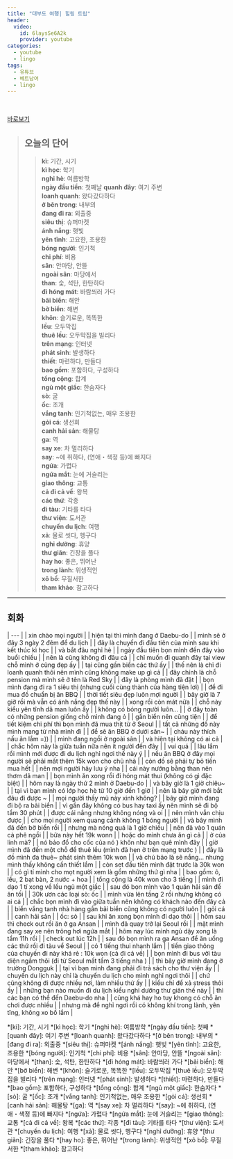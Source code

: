 ```yaml
---
title: "대부도 여행| 힐링 트립"
header:
  video:
    id: 6laysSe6A2k
    provider: youtube
categories:
  - youtube
  - lingo
tags:
  - 유튜브
  - 베트남어
  - lingo
---
```


<br>

[바로보기](https://www.youtube.com/watch?v=6laysSe6A2k)


> ## **오늘의 단어**
>> **kì**: 기간, 시기  
>> **kì học**: 학기  
>> **nghỉ hè**: 여름방학  
>> **ngày đầu tiền**: 첫째날 
>> **quanh đây**: 여기 주변  
>> **loanh quanh**: 왔다갔다하다  
>> **ở bên trong**: 내부의  
>> **đang đi ra**: 외출중  
>> **siêu thị**: 슈퍼마켓  
>> **ánh nắng**: 햇빛  
>> **yên tĩnh**: 고요한, 조용한  
>> **bóng người**: 인기척  
>> **chi phí**: 비용  
>> **sân**: 안마당, 안뜰  
>> **ngoài sân**: 마당에서  
>> **than**: 숯, 석탄, 한탄하다  
>> **đi hóng mát**: 바람씌러 가다  
>> **bãi biển**: 해안  
>> **bờ biển**: 해변  
>> **khôn**: 슬기로운, 똑똑한  
>> **lều**: 오두막집  
>> **thuê lều**: 오두막집을 빌리다  
>> **trên mạng**: 인터넷  
>> **phát sinh**: 발생하다  
>> **thiết**: 마련하다, 만들다  
>> **bao gồm**: 포함하다, 구성하다  
>> **tổng cộng**: 합계  
>> **ngủ một giấc**: 한숨자다  
>> **sò**: 굴  
>> **ốc**: 조개  
>> **vắng tanh**: 인기척없는, 매우 조용한  
>> **gỏi cá**: 생선회  
>> **canh hải sản**: 해물탕  
>> **ga**: 역  
>> **say xe**: 차 멀리하다  
>> **say**: ~에 취하다, (연애・색정 등)에 빠지다  
>> **ngứa**: 가렵다  
>> **ngứa mắt**: 눈에 거슬리는  
>> **giao thông**: 교통  
>> **cả đi cả về**: 왕복  
>> **các thứ**: 각종  
>> **đi tàu**: 기타를 타다  
>> **thư viện**: 도서관  
>> **chuyến du lịch**: 여행  
>> **xả**: 물로 씻다, 헹구다  
>> **nghỉ dưỡng**: 휴양  
>> **thư giãn**: 긴장을 풀다  
>> **hay ho**: 좋은, 뛰어난  
>> **trong lành**: 위생적인  
>> **xô bồ**: 무질서한  
>> **tham khảo**: 참고하다  
---

## 회화

| --- |
| xin chào mọi người |
| hiện tại thì mình đang ở Daebu-do |
| mình sẽ ở đây 3 ngày 2 đêm để du lịch |
| đây là chuyến đi đầu tiên của mình sau khi kết thúc kì học |
| và bắt đâu nghỉ hè |
| ngày đầu tiên bọn mình đến đây vào buổi chiều |
| nên là cũng không đi đâu cả |
| chỉ muốn đi quanh đây tại view chỗ mình ở cũng đẹp ấy |
| tại cũng gần biển các thứ ấy |
| thế nên là chỉ đi loanh quanh thôi nên mình cũng không make up gì 
cả |
| đây chính là chỗ pension mà mình sẽ ở tên là Red Sky |
| đây là phòng mình đã đặt |
| bọn mình đang đi ra 1 siêu thị (nhưng cuối cùng thành của hàng tiện lơi) |
| để đi mua đồ chuẩn bị ăn BBQ |
| thời tiết siêu đẹp luôn mợi người |
| bây giờ là 7 giờ rồi mà vẫn có ánh nắng đẹp thế này |
| xong rồi còn mát nữa |
| chỗ này kiểu yên tĩnh dã man luôn ấy |
| không có bóng người luôn... |
| ở đây toàn có những pension giống chỗ mình đang ỏ |
| gần biển nên cũng tiện |
| để tiết kiệm chi phí thì bọn mình đã mua thịt từ ở Seoul |
| tất cả những đồ này mình mang từ nhà mình đi |
| để sẽ ăn BBQ ở dưới sân~ |
| cháu này thích nấu ăn lắm =)) |
| mình đang ngồi ở ngoài sân |
| và hiện tại không có ai cả |
| chắc hôm này là giữa tuần nữa nên ít người đến đây |
| vui quá |
| lâu lắm rồi mình mới được đi du lịch nghỉ ngơi thế này ý |
| nếu ăn BBQ ở đây mọi người sẽ phải mất thêm 15k won cho chủ nhà |
| còn đồ sẽ phải tự bỏ tiền mua hết |
| nên mợi người hãy lưu ý nha |
| cái này nướng bằng than nên thơm dã man |
| bọn mình ăn xong rồi đi hóng mát thui (không có gì đặc biệt) |
| hôm nay là ngày thứ 2 mình ở Daebu-do |
| và bây giờ là 1 giờ chiêu~ |
| tại vì bạn mình có lớp học hè từ 10 giờ đến 1 giờ |
| nên là bây giờ mới bắt đâu đi được ~ |
| mọi người thấy mũ này xinh không? |
| bây giờ mình đang đi bộ ra bãi biển |
| vì gần đây không có bus hay taxi ấy nên mình sẽ đi bộ tầm 30 phút |
| được cái nắng nhưng không nóng và oi |
| nên mình vẫn chịu được |
| cho mọi người xem quang cảnh không 1 bóng người |
| và bây mình đã đến bờ biển rồi |
| nhưng mà nóng quá là 1 giờ chiều |
| nên đã vào 1 quán cà phê ngồi |
| bữa này hết 19k wonn |
| hoặc do mình chưa ăn gì cả |
| ở của linh mà? |
| nó bảo đổ cho cốc của nó ) khôn như bạn quê mình đây |
| giờ mình đã đến một chỗ để thuê lều (mình đã hẹn ở trên mạng trước ) |
| đây là đồ mình đa thuê~ phát sinh thêm 10k won |
| và chú bảo là sẽ nắng... nhưng mình thấy không cần thiết lắm |
| còn set đầu tiên mình đặt trước là 30k won |
| có gì tí mình cho mọt người xem là gồm những thứ gì nha |
| bao gồm: ô, lều, 2 bạt bàn, 2 nước + hoa |
| tổng cộng là 40k won cho 3 tiếng |
| mình đi dạo 1 tí xong về lều ngủ một giấc |
| sau đó bọn mình vào 1 quán hải sản để ăn tối |
| 30k ươn các loại sò: ốc |
| mình vừa lên tầng 2 rồi nhưng không có ai cả |
| chắc bọn mình đi vào giữa tuần nên không có khách nào đến đây cả |
| biển vắng tanh nhà hàng gần bãi biển cũng không có người luôn |
| gỏi cá |
| canh hải sản |
| ốc: sò |
| sau khi ăn xong bọn mình đi dạo thôi |
| hôm sau thì check out rồi ăn ở ga Ansan |
| mình đã quay trở lại Seoul rồi |
| mặt mình đang say xe nên trông hơi ngứa mắt |
| hôm nay lúc mình ngủ dậy xong là tầm 11h rồi |
| check out lúc 12h |
| sau đó bọn mình ra ga Ansan để ăn uống các thứ rồi đi tàu vể Seoul |
| có 1 tiếng thui nhanh lắm |
| tiền giao thông của chuyến đi này khá rẻ : 10k won (cả đi cả về) |
| bọn mình đi bus vời tàu diện ngầm thôi (đi từ Seoul mất tầm 3 tiếng nha ) |
| thì bây giờ mình đang ở trường Dongguk |
| tại vì bạn mình đang phải đi trả sách cho thư viện ấy |
| chuyến du lịch này chỉ là chuyến du lịch cho mình nghỉ ngơi thôi |
| chứ cũng không đi được nhiều nơi, làm nhiều thứ ấy |
| kiểu chỉ để xả stress thôi ấy |
| những bạn nào muốn đi du lịch kiểu nghỉ dưỡng thư giãn thế này |
| thì các bạn có thể đến Daebu-do nha |
| cũng khá hay ho tuy khong có chỗ ăn chơi được nhiều |
| nhưng mà để nghỉ ngơi rồi có không khí trong lành, yên tĩng, không xo bồ lắm |


*[kì]: 기간, 시기
*[kì học]: 학기
*[nghỉ hè]: 여름방학
*[ngày đầu tiền]: 첫째
*[quanh đây]: 여기 주변
*[loanh quanh]: 왔다갔다하다
*[ở bên trong]: 내부의
*[đang đi ra]: 외출중
*[siêu thị]: 슈퍼마켓
*[ánh nắng]: 햇빛
*[yên tĩnh]: 고요한, 조용한
*[bóng người]: 인기척
*[chi phí]: 비용
*[sân]: 안마당, 안뜰
*[ngoài sân]: 마당에서
*[than]: 숯, 석탄, 한탄하다
*[đi hóng mát]: 바람씌러 가다
*[bãi biển]: 해안
*[bờ biển]: 해변
*[khôn]: 슬기로운, 똑똑한
*[lều]: 오두막집
*[thuê lều]: 오두막집을 빌리다
*[trên mạng]: 인터넷
*[phát sinh]: 발생하다
*[thiết]: 마련하다, 만들다
*[bao gồm]: 포함하다, 구성하다
*[tổng cộng]: 합계
*[ngủ một giấc]: 한숨자다
*[sò]: 굴
*[ốc]: 조개
*[vắng tanh]: 인기척없는, 매우 조용한
*[gỏi cá]: 생선회
*[canh hải sản]: 해물탕
*[ga]: 역
*[say xe]: 차 멀리하다
*[say]: ~에 취하다, (연애・색정 등)에 빠지다
*[ngứa]: 가렵다
*[ngứa mắt]: 눈에 거슬리는
*[giao thông]: 교통
*[cả đi cả về]: 왕복
*[các thứ]: 각종
*[đi tàu]: 기타를 타다
*[thư viện]: 도서관
*[chuyến du lịch]: 여행
*[xả]: 물로 씻다, 헹구다
*[nghỉ dưỡng]: 휴양
*[thư giãn]: 긴장을 풀다
*[hay ho]: 좋은, 뛰어난
*[trong lành]: 위생적인
*[xô bồ]: 무질서한
*[tham khảo]: 참고하다